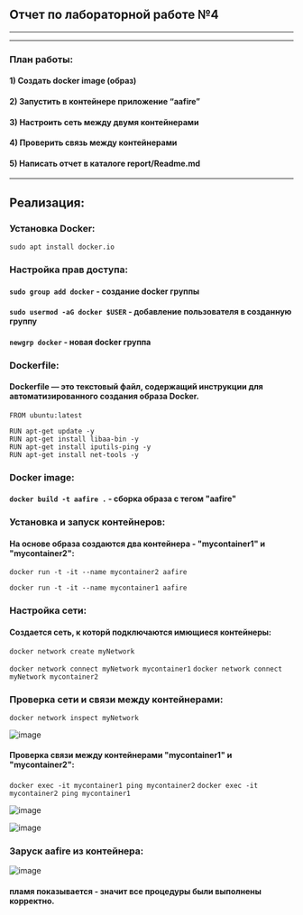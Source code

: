 ## Отчет по лабораторной работе №4

---

--- 

### План работы:
#### 1) Создать docker image (образ)
#### 2) Запустить в контейнере приложение “aafire”
#### 3) Настроить сеть между двумя контейнерами
#### 4) Проверить связь между контейнерами
#### 5) Написать отчет в каталоге report/Readme.md

---

## Реализация:

### Установка Docker:

```sudo apt install docker.io```

### Настройка прав доступа:

#### ```sudo group add docker``` - создание  docker группы 
#### ```sudo usermod -aG docker $USER``` - добавление пользователя в созданную группу
#### ```newgrp docker``` - новая docker группа

###  Dockerfile:

#### Dockerfile — это текстовый файл, содержащий инструкции для автоматизированного создания образа Docker.

```
FROM ubuntu:latest

RUN apt-get update -y 
RUN apt-get install libaa-bin -y
RUN apt-get install iputils-ping -y
RUN apt-get install net-tools -y

```

###  Docker image:

#### ```docker build -t aafire .``` - сборка образа с тегом "aafire"


###  Установка и запуск контейнеров:

#### На основе образа создаются два контейнера - "mycontainer1" и "mycontainer2":

```docker run -t -it --name mycontainer2 aafire```

```docker run -t -it --name mycontainer1 aafire```

###  Настройка сети:

#### Создается сеть, к которй подключаются имющиеся контейнеры:

```docker network create myNetwork```

```docker network connect myNetwork mycontainer1```
```docker network connect myNetwork mycontainer2```

### Проверка сети и связи между контейнерами:

```docker network inspect myNetwork```

![image](https://github.com/cs-itmo-2023/lab-4-MrL013/blob/main/report/crs/net.png)

#### Проверка связи между контейнерами "mycontainer1" и "mycontainer2":

```docker exec -it mycontainer1 ping mycontainer2```
```docker exec -it mycontainer2 ping mycontainer1```

![image](https://github.com/cs-itmo-2023/lab-4-MrL013/blob/main/report/crs/ping2.png)

![image](https://github.com/cs-itmo-2023/lab-4-MrL013/blob/main/report/crs/ping1.png)

### Заруск aafire из контейнера:

![image](https://github.com/cs-itmo-2023/lab-4-MrL013/blob/main/report/crs/fire.png)

#### пламя показывается - значит все процедуры были выполнены корректно.
